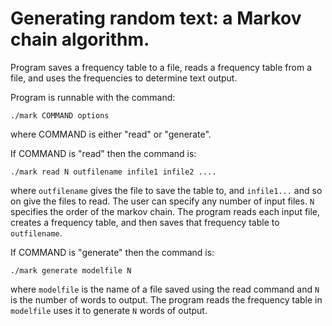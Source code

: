 # Generating random text: a Markov chain algorithm.

Program saves a frequency table to a file, reads a frequency table from a file, and uses the frequencies to determine text output.

Program is runnable with the command: 
```
./mark COMMAND options
```

where COMMAND is either "read" or "generate".

If COMMAND is "read" then the command is: 
```
./mark read N outfilename infile1 infile2 ....
```

where `outfilename` gives the file to save the table to, and `infile1...` and so on give the files to read. The user can specify any number of input files. `N` specifies the order of the markov chain. The program reads each input file, creates a frequency table, and then saves that frequency table to `outfilename`.

If COMMAND is "generate" then the command is: 
```
./mark generate modelfile N
```
 where `modelfile` is the name of a file saved using the read command and `N` is the number of words to output. The program reads the frequency table in `modelfile` uses it to generate `N` words of output.